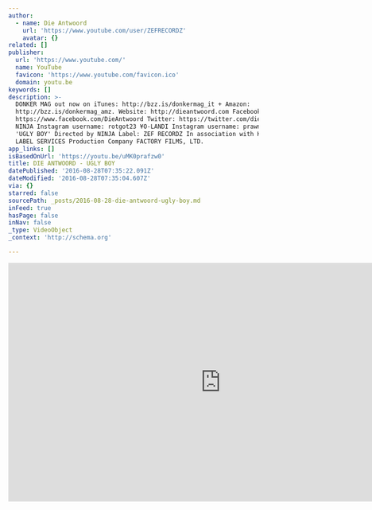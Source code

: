 ```yaml
---
author:
  - name: Die Antwoord
    url: 'https://www.youtube.com/user/ZEFRECORDZ'
    avatar: {}
related: []
publisher:
  url: 'https://www.youtube.com/'
  name: YouTube
  favicon: 'https://www.youtube.com/favicon.ico'
  domain: youtu.be
keywords: []
description: >-
  DONKER MAG out now on iTunes: http://bzz.is/donkermag_it + Amazon:
  http://bzz.is/donkermag_amz. Website: http://dieantwoord.com Facebook:
  https://www.facebook.com/DieAntwoord Twitter: https://twitter.com/dieantwoord
  NINJA Instagram username: rotgot23 ¥O-LANDI Instagram username: prawn_star
  'UGLY BOY' Directed by NINJA Label: ZEF RECORDZ In association with KOBALT
  LABEL SERVICES Production Company FACTORY FILMS, LTD.
app_links: []
isBasedOnUrl: 'https://youtu.be/uMK0prafzw0'
title: DIE ANTWOORD - UGLY BOY
datePublished: '2016-08-28T07:35:22.091Z'
dateModified: '2016-08-28T07:35:04.607Z'
via: {}
starred: false
sourcePath: _posts/2016-08-28-die-antwoord-ugly-boy.md
inFeed: true
hasPage: false
inNav: false
_type: VideoObject
_context: 'http://schema.org'

---
```

<iframe src="https://cdn.embedly.com/widgets/media.html?src=https%3A%2F%2Fwww.youtube.com%2Fembed%2FuMK0prafzw0%3Ffeature%3Doembed&amp;url=http%3A%2F%2Fwww.youtube.com%2Fwatch%3Fv%3DuMK0prafzw0&amp;image=https%3A%2F%2Fi.ytimg.com%2Fvi%2FuMK0prafzw0%2Fhqdefault.jpg&amp;key=b7d04c9b404c499eba89ee7072e1c4f7&amp;type=text%2Fhtml&amp;schema=youtube" width="854" height="480" scrolling="no" frameborder="0" allowfullscreen="" style=""></iframe>